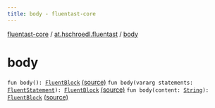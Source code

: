 ```yaml
---
title: body - fluentast-core
---
```


[fluentast-core](../index.html) / [at.hschroedl.fluentast](index.html) / [body](.)

# body

`fun body(): `[`FluentBlock`](../at.hschroedl.fluentast.ast.statement/-fluent-block/index.html) [(source)](http://github.com/hschroedl/fluentast/tree/master/core/at.hschroedl.fluentast/Fluentast.kt#L267)
`fun body(vararg statements: `[`FluentStatement`](../at.hschroedl.fluentast.ast.statement/-fluent-statement/index.html)`): `[`FluentBlock`](../at.hschroedl.fluentast.ast.statement/-fluent-block/index.html) [(source)](http://github.com/hschroedl/fluentast/tree/master/core/at.hschroedl.fluentast/Fluentast.kt#L271)
`fun body(content: `[`String`](https://kotlinlang.org/api/latest/jvm/stdlib/kotlin/-string/index.html)`): `[`FluentBlock`](../at.hschroedl.fluentast.ast.statement/-fluent-block/index.html) [(source)](http://github.com/hschroedl/fluentast/tree/master/core/at.hschroedl.fluentast/Fluentast.kt#L275)